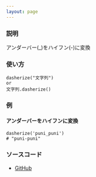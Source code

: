 ```yaml
---
layout: page
---
```

### 説明
アンダーバー(_)をハイフン(-)に変換

### 使い方
    dasherize("文字列")
    or
    文字列.dasherize()

### 例
#### アンダーバーをハイフンに変換
    dasherize('puni_puni')
    # "puni-puni"

### ソースコード
* [GitHub](https://github.com/rails/rails/blob/f33d52c95217212cbacc8d5e44b5a8e3cdc6f5b3/activesupport/lib/active_support/inflector/methods.rb#L208)